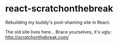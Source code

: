 # react-scratchonthebreak
Rebuilding my buddy's pool-shaming site in React.

The old site lives here... Brace yourselves, it's ugly: http://scratchonthebreak.com/

